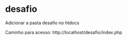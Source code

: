 # desafio

Adicionar a pasta desafio no htdocs 

Caminho para acesso: http://localhost/desafio/index.php
